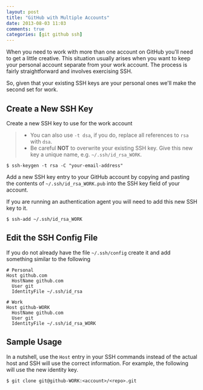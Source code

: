```yaml
---
layout: post
title: "GitHub with Multiple Accounts"
date: 2013-08-03 11:03
comments: true
categories: [git github ssh]
---
```

When you need to work with more than one account on GitHub you'll need to get a little creative. This situation usually arises when you want to keep your personal account separate from your work account. The process is fairly straightforward and involves exercising SSH.

So, given that your existing SSH keys are your personal ones we'll make the second set for work.

## Create a New SSH Key
Create a new SSH key to use for the work account

> * You can also use ```-t dsa```, if you do, replace all references to ```rsa``` with ```dsa```.
> * Be careful **NOT** to overwrite your existing SSH key. Give this new key a unique name, e.g. ```~/.ssh/id_rsa_WORK```.

```
$ ssh-keygen -t rsa -C "your-email-address"
```

Add a new SSH key entry to your GitHub account by copying and pasting the contents of ```~/.ssh/id_rsa_WORK.pub``` into the SSH key field of your account.

If you are running an authentication agent you will need to add this new SSH key to it.

```
$ ssh-add ~/.ssh/id_rsa_WORK
```

## Edit the SSH Config File
If you do not already have the file ```~/.ssh/config``` create it and add something similar to the following

```
# Personal
Host github.com
  HostName github.com
  User git
  IdentityFile ~/.ssh/id_rsa

# Work
Host github-WORK
  HostName github.com
  User git
  IdentityFile ~/.ssh/id_rsa_WORK
```

## Sample Usage
In a nutshell, use the ```Host``` entry in your SSH commands instead of the actual host and SSH will use the correct information. For example, the following will use the new identity key.

```
$ git clone git@github-WORK:<account>/<repo>.git
```

